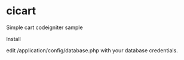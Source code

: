 # cicart


Simple cart codeigniter sample

Install

edit /application/config/database.php with your database credentials.

